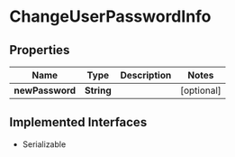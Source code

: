 

# ChangeUserPasswordInfo


## Properties

| Name | Type | Description | Notes |
|------------ | ------------- | ------------- | -------------|
|**newPassword** | **String** |  |  [optional] |


## Implemented Interfaces

* Serializable


